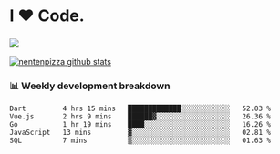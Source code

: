 # I ❤️ Code.

### ![](http://img.shields.io/badge/Go-language-blue?style=for-the-badge&logo=appveyor)
[![nentenpizza github stats](https://github-readme-stats.vercel.app/api?username=nentenpizza&count_private=true)](https://github.com/anuraghazra/github-readme-stats)

### 📊 Weekly development breakdown

<!--START_SECTION:waka-->
```text
Dart         4 hrs 15 mins   █████████████░░░░░░░░░░░░   52.03 % 
Vue.js       2 hrs 9 mins    ██████▓░░░░░░░░░░░░░░░░░░   26.36 % 
Go           1 hr 19 mins    ████░░░░░░░░░░░░░░░░░░░░░   16.26 % 
JavaScript   13 mins         ▓░░░░░░░░░░░░░░░░░░░░░░░░   02.81 % 
SQL          7 mins          ▒░░░░░░░░░░░░░░░░░░░░░░░░   01.63 % 
```
<!--END_SECTION:waka-->

